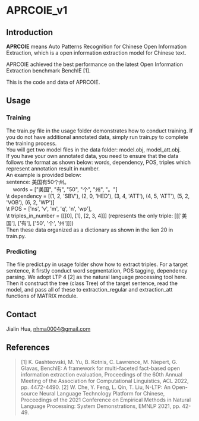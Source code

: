# APRCOIE_v1
## Introduction
**APRCOIE** means Auto Patterns Recognition for Chinese Open Information Extraction, which is a open information extraction model for Chinese text.  

APRCOIE achieved the best performance on the latest Open Information Extraction benchmark BenchIE [1].  

This is the code and data of APRCOIE. <br>
## Usage
### Training  

The train.py file in the usage folder demonstrates how to conduct training. If you do not have additional annotated data, simply run train.py to complete the training process.<br>
You will get two model files in the data folder: model.obj, model_att.obj. <br>
If you have your own annotated data, you need to ensure that the data follows the format as shown below: words, dependency, POS, triples which represent annotation result in number. <br>
An example is provided below: <br>
sentence: 美国有50个州。<br>
&emsp; words = ["美国", "有", "50", "个", "州", "。"] <br>
\t dependency = [(1, 2, 'SBV'), (2, 0, 'HED'), (3, 4, 'ATT'), (4, 5, 'ATT'), (5, 2, 'VOB'), (6, 2, 'WP')] <br>
\t POS = ['ns', 'v', 'm', 'q', 'n', 'wp'], \
\t triples_in_number = [[[0], [1], [2, 3, 4]]] (represents the only triple: [[['美国'], ['有'], ['50', '个', '州']]]) <br>
Then these data organized as a dictionary as shown in the lien 20 in train.py.
### Predicting
The file predict.py in usage folder show how to extract triples. For a target sentence, it firstly conduct word segmentation, POS tagging, dependency parsing. We adopt LTP 4 [2] as the natural language processing tool here. Then it construct the tree (class Tree) of the target sentence, read the model, and pass all of these to extraction_regular and extraction_att functions of MATRIX module. 
## Contact
Jialin Hua, nhma0004@gmail.com
## References
> [1] K. Gashteovski, M. Yu, B. Kotnis, C. Lawrence, M. Niepert, G. Glavas, BenchIE: A framework for multi-faceted fact-based open information extraction evaluation, Proceedings of the 60th Annual Meeting of the Association for Computational Linguistics, ACL 2022, pp. 4472-4490.
> [2] W. Che, Y. Feng, L. Qin, T. Liu, N-LTP: An Open-source Neural Language Technology Platform for Chinese, Proceedings of the 2021 Conference on Empirical Methods in Natural Language Processing: System Demonstrations, EMNLP 2021, pp. 42-49.



